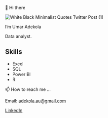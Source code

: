 👋 Hi there 


![White Black Minimalist Quotes Twitter Post (1)](https://github.com/Adekolaau/Polished-data-hub/assets/128713981/d4368258-6399-40ba-859a-76e494f2411c)

I’m Umar Adekola 

Data analyst. 


## Skills

- Excel
- SQL
- Power BI
- R

📫 How to reach me ...

Email: adekola.au@gmail.com

[LinkedIn](https://www.linkedin.com/in/umar-adekola/)
